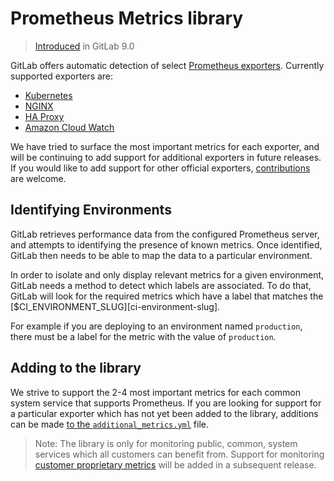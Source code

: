 # Prometheus Metrics library
> [Introduced](https://gitlab.com/gitlab-org/gitlab-ce/merge_requests/8935) in GitLab 9.0

GitLab offers automatic detection of select [Prometheus exporters](https://prometheus.io/docs/instrumenting/exporters/). Currently supported exporters are:
* [Kubernetes](kubernetes.md)
* [NGINX](nginx.md)
* [HA Proxy](haproxy.md)
* [Amazon Cloud Watch](cloudwatch.md)

We have tried to surface the most important metrics for each exporter, and will be continuing to add support for additional exporters in future releases. If you would like to add support for other official exporters, [contributions](#adding-to-the-library) are welcome.

## Identifying Environments

GitLab retrieves performance data from the configured Prometheus server, and attempts to identifying the presence of known metrics. Once identified, GitLab then needs to be able to map the data to a particular environment.

In order to isolate and only display relevant metrics for a given environment, GitLab needs a method to detect which labels are associated. To do that,
GitLab will look for the required metrics which have a label that
matches the [$CI_ENVIRONMENT_SLUG][ci-environment-slug].

For example if you are deploying to an environment named `production`, there must be a label for the metric with the value of `production`.

## Adding to the library

We strive to support the 2-4 most important metrics for each common system service that supports Prometheus. If you are looking for support for a particular exporter which has not yet been added to the library, additions can be made [to the `additional_metrics.yml`](https://gitlab.com/gitlab-org/gitlab-ce/blob/master/config/prometheus/additional_metrics.yml) file.

> Note: The library is only for monitoring public, common, system services which all customers can benefit from. Support for monitoring [customer proprietary metrics](https://gitlab.com/gitlab-org/gitlab-ee/issues/2273) will be added in a subsequent release.

